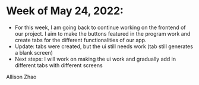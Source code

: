# Week of May 24, 2022:
- For this week, I am going back to continue working on the frontend of our project. I aim to make the buttons featured in the program work and create tabs for the 
  different functionalities of our app.
- Update: tabs were created, but the ui still needs work (tab still generates a blank screen)
- Next steps: I will work on making the ui work and gradually add in different tabs with different screens

Allison Zhao

